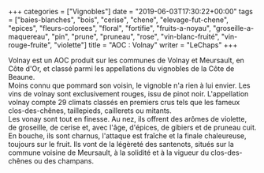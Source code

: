 +++
categories = ["Vignobles"]
date = "2019-06-03T17:30:22+00:00"
tags = ["baies-blanches", "bois", "cerise", "chene", "elevage-fut-chene", "epices", "fleurs-colorees", "floral", "fortifie", "fruits-a-noyau", "groseille-a-maquereau", "pin", "prune", "pruneau", "rose", "vin-blanc-fruité", "vin-rouge-fruite", "violette"] 
title = "AOC : Volnay"
writer = "LeChaps"
+++

Volnay est un AOC produit sur les communes de Volnay et Meursault, en Côte d'Or, et classé parmi les appellations du vignobles de la Côte de Beaune.  
Moins connu que pommard son voisin, le vignoble n'a rien à lui envier. Les vins de volnay sont exclusivement rouges, issu de pinot noir. L'appellation volnay compte 29 climats classés en premiers crus tels que les fameux clos-des-chênes, taillepieds, caillerets ou mitants.  
Les vonay sont tout en finesse. Au nez, ils offrent des arômes de violette, de groseille, de cerise et, avec l'âge, d'épices, de gibiers et de pruneau cuit. En bouche, ils sont charnus, l'attaque est fraîche et la finale chaleureuse, toujours sur le fruit. Ils vont de la légèreté des santenots, situés sur la commune voisine de Meursault, à la solidité et à la vigueur du clos-des-chênes ou des champans.
